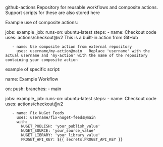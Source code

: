  github-actions
 Repository for reusable workflows and composite actions.
 Support scripts for these are also stored here


Example use of composite actions:

 jobs:
   example_job:
     runs-on: ubuntu-latest
     steps:
       - name: Checkout code
         uses: actions/checkout@v2   This is a built-in action from GitHub

       - name: Use composite action from external repository
         uses: username/my-action@main   Replace 'username' with the actual username and 'my-action' with the name of the repository containing your composite action

 example of specific script:

 name: Example Workflow

 on:
   push:
     branches:
       - main

 jobs:
   example_job:
     runs-on: ubuntu-latest
     steps:
       - name: Checkout code
         uses: actions/checkout@v2

       - name: Fix NuGet Feeds
         uses: username/fix-nuget-feeds@main
         with:
           NUGET_PUBLISH: 'your_publish_value'
           NUGET_SOURCE: 'your_source_value'
           NUGET_LIBRARY: 'your_library_value'
           PROGET_API_KEY: ${{ secrets.PROGET_API_KEY }}

